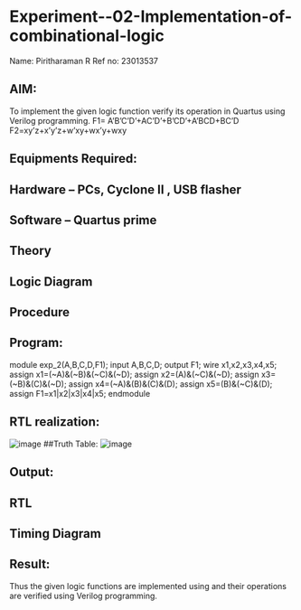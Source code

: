 # Experiment--02-Implementation-of-combinational-logic
Name: Piritharaman R
Ref no: 23013537
 
## AIM:
To implement the given logic function verify its operation in Quartus using Verilog programming.
 F1= A’B’C’D’+AC’D’+B’CD’+A’BCD+BC’D
F2=xy’z+x’y’z+w’xy+wx’y+wxy
 
 
 
## Equipments Required:
## Hardware – PCs, Cyclone II , USB flasher
## Software – Quartus prime


## Theory
 

## Logic Diagram
## Procedure
## Program:
module exp_2(A,B,C,D,F1);
input A,B,C,D;
output F1;
wire x1,x2,x3,x4,x5;
assign x1=(~A)&(~B)&(~C)&(~D);
assign x2=(A)&(~C)&(~D);
assign x3=(~B)&(C)&(~D);
assign x4=(~A)&(B)&(C)&(D);
assign x5=(B)&(~C)&(D);
assign F1=x1|x2|x3|x4|x5;
endmodule
## RTL realization:
![image](https://github.com/ramanpiritha/Experiment--02-Implementation-of-combinational-logic-/assets/147084116/cfdce6e1-9b10-4bf0-840b-69a8589ec30b)
##Truth Table:
![image](https://github.com/ramanpiritha/Experiment--02-Implementation-of-combinational-logic-/assets/147084116/2adbc69c-7b8f-43d6-a0d2-bf6932f0bf5b)


## Output:
## RTL
## Timing Diagram
## Result:
Thus the given logic functions are implemented using  and their operations are verified using Verilog programming.
